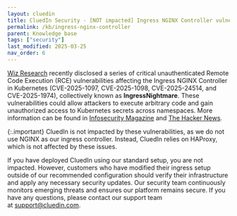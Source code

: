 ```yaml
---
layout: cluedin
title: CluedIn Security - [NOT impacted] Ingress NGINX Controller vulnerabilities
permalink: /kb/ingress-nginx-controller
parent: Knowledge base
tags: ["security"]
last_modified: 2025-03-25
nav_order: 6
---
```


[Wiz Research](https://www.wiz.io/blog/ingress-nginx-kubernetes-vulnerabilities) recently disclosed a series of critical unauthenticated Remote Code Execution (RCE) vulnerabilities affecting the Ingress NGINX Controller in Kubernetes (CVE-2025-1097, CVE-2025-1098, CVE-2025-24514, and CVE-2025-1974), collectively known as **IngressNightmare**. These vulnerabilities could allow attackers to execute arbitrary code and gain unauthorized access to Kubernetes secrets across namespaces. More information can be found in [Infosecurity Magazine](https://www.infosecurity-magazine.com/news/ingressnightmare-critical-bugs-40/) and [The Hacker News](https://thehackernews.com/2025/03/critical-ingress-nginx-controller.html).

{:.important}
CluedIn is not impacted by these vulnerabilities, as we do not use NGINX as our ingress controller. Instead, CluedIn relies on HAProxy, which is not affected by these issues.

If you have deployed CluedIn using our standard setup, you are not impacted. However, customers who have modified their ingress setup outside of our recommended configuration should verify their infrastructure and apply any necessary security updates. Our security team continuously monitors emerging threats and ensures our platform remains secure. If you have any questions, please contact our support team at [support@cluedin.com](mailto:support@cluedin.com).